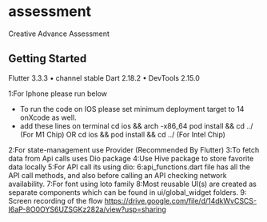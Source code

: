 # assessment

Creative Advance Assessment

## Getting Started

Flutter 3.3.3 • channel stable 
Dart 2.18.2 • DevTools 2.15.0



1:For Iphone please run below

- To run the code on IOS please set minimum deployment target to 14 onXcode as well. 
- add these lines on terminal
cd ios && arch -x86_64 pod install && cd ../  (For M1 Chip)
OR
cd ios &&  pod install && cd ../  (For Intel Chip)



2:For state-management use Provider (Recommended By Flutter)
3:To fetch data from Api calls uses Dio package
4:Use Hive package to store favorite data locally
5:For API call its using dio:
6:api_functions.dart file has all the API call methods, and also before calling an API checking network availability.
7:For font using loto family
8:Most reusable UI(s) are created as separate components which can be found in ui/global_widget folders.
9: Screen recording of the flow
        https://drive.google.com/file/d/14dkWvCSCS-I6aP-8O0OYS6UZSGKz282a/view?usp=sharing








